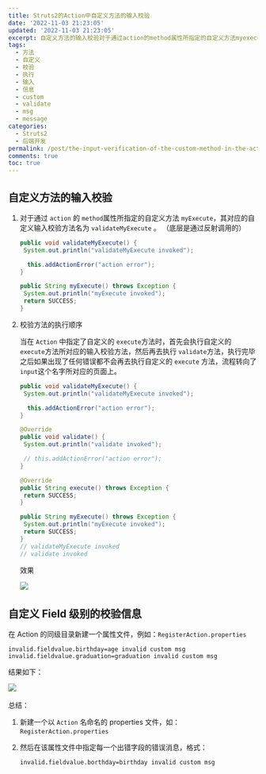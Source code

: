 ```yaml
---
title: Struts2的Action中自定义方法的输入校验
date: '2022-11-03 21:23:05'
updated: '2022-11-03 21:23:05'
excerpt: 自定义方法的输入校验对于通过action​的method​属性所指定的自定义方法myexecute​其对应的自定义输入校验方法名为validatemyexecute​。（底层是通过反射调用的）publicvoidvalidatemyexecute(){systemoutprintln(thisaddactionerror(}publicstringmyexecute()throwsexception{systemoutprintln(returnsuccess_}校验方法的执行顺序当在action​中指定
tags:
  - 方法
  - 自定义
  - 校验
  - 执行
  - 输入
  - 信息
  - custom
  - validate
  - msg
  - message
categories:
  - Struts2
  - 后端开发
permalink: /post/the-input-verification-of-the-custom-method-in-the-action-method-in-struts2-zuo2wb.html
comments: true
toc: true
---
```

## 自定义方法的输入校验

1. 对于通过 `action`​ 的 `method`​ 属性所指定的自定义方法 `myExecute`​ ，其对应的自定义输入校验方法名为 `validateMyExecute`​ 。 （底层是通过反射调用的）

   ```java
   public void validateMyExecute() {
   	System.out.println("validateMyExecute invoked");

   	 this.addActionError("action error");
   }

   public String myExecute() throws Exception {
   	System.out.println("myExecute invoked");
   	return SUCCESS;
   }
   ```

2. 校验方法的执行顺序

   当在 `Action`​ 中指定了自定义的 `execute`​ 方法时，首先会执行自定义的 `execute`​ 方法所对应的输入校验方法，然后再去执行 `validate`​ 方法，执行完毕之后如果出现了任何错误都不会再去执行自定义的 `execute`​ 方法，流程转向了 `input`​ 这个名字所对应的页面上。

   ```java
   public void validateMyExecute() {
   	System.out.println("validateMyExecute invoked");

   	 this.addActionError("action error");
   }

   @Override
   public void validate() {
   	System.out.println("validate invoked");

   	// this.addActionError("action error");
   }

   @Override
   public String execute() throws Exception {
   	return SUCCESS;
   }

   public String myExecute() throws Exception {
   	System.out.println("myExecute invoked");
   	return SUCCESS;
   }
   // validateMyExecute invoked
   // validate invoked
   ```

   效果

   ![](https://img1.terwer.space/api/public/20221104001955.png)​

## 自定义 Field 级别的校验信息

在 Action 的同级目录新建一个属性文件，例如：`RegisterAction.properties`​

```properties
invalid.fieldvalue.birthday=age invalid custom msg
invalid.fieldvalue.graduation=graduation invalid custom msg
```

结果如下：

![](https://img1.terwer.space/api/public/20221104004231.png)​

总结：

1. 新建一个以 `Action`​ 名命名的 properties 文件，如： `RegisterAction.properties`​
2. 然后在该属性文件中指定每一个出错字段的错误消息，格式：

   ```properties
   invalid.fieldvalue.borthday=birthday invalid custom msg
   ```

‍